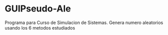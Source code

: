 # GUIPseudo-Ale
Programa para  Curso de Simulacion de Sistemas.
Genera numero aleatorios usando los 6 metodos estudiados
